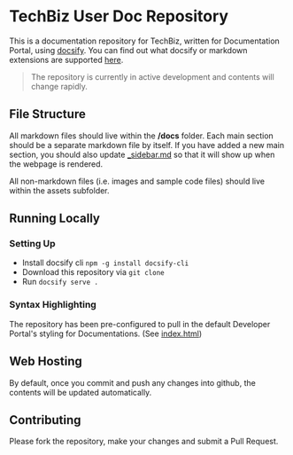 # TechBiz User Doc Repository

This is a documentation repository for TechBiz, written for Documentation Portal, using [docsify](https://docsify.js.org/#/). You can find out what docsify or markdown extensions are supported [here](https://stg.docs.developer.gov.sg/docs/public/238425294/doc-portal-publisher-guide/#/).

> The repository is currently in active development and contents will change rapidly.

## File Structure

All markdown files should live within the **/docs** folder. Each main section should be a separate markdown file by itself. If you have added a new main section, you should also update [\_sidebar.md](docs/_sidebar.md) so that it will show up when the webpage is rendered.

All non-markdown files (i.e. images and sample code files) should live within the assets subfolder.

## Running Locally

### Setting Up

- Install docsify cli `npm -g install docsify-cli`
- Download this repository via `git clone`
- Run `docsify serve .`

### Syntax Highlighting

The repository has been pre-configured to pull in the default Developer Portal's styling for Documentations. (See [index.html](./index.html))

## Web Hosting

By default, once you commit and push any changes into github, the contents will be updated automatically.

## Contributing

Please fork the repository, make your changes and submit a Pull Request.
